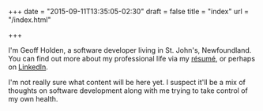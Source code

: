 +++
date = "2015-09-11T13:35:05-02:30"
draft = false
title = "index"
url = "/index.html"

+++

I'm Geoff Holden, a software developer living in St. John's, Newfoundland. You can find out more about my professional life via my [r&eacute;sum&eacute;](/resume/), or perhaps on [LinkedIn](http://ca.linkedin.com/in/geoffholden/).

I'm not really sure what content will be here yet. I suspect it'll be a mix of thoughts on software development along with me trying to take control of my own health.
